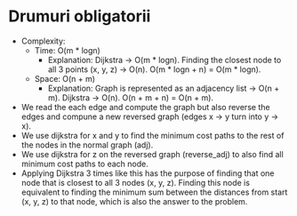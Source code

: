 # Drumuri obligatorii

 - Complexity:
   - Time: O(m * logn)
      - Explanation: Dijkstra -> O(m * logn). Finding the closest node to all 3 points (x, y, z) -> O(n). O(m * logn + n) = O(m * logn).
   - Space: O(n + m)
      - Explanation: Graph is represented as an adjacency list -> O(n + m). Dijkstra -> O(n). O(n + m + n) = O(n + m).
 - We read the each edge and compute the graph but also reverse the edges and compune a new reversed graph (edges x -> y turn into y -> x).
 - We use dijkstra for x and y to find the minimum cost paths to the rest of the nodes in the normal graph (adj).
 - We use dijkstra for z on the reversed graph (reverse_adj) to also find all minimum cost paths to each node.
 - Applying Dijkstra 3 times like this has the purpose of finding that one node that is closest to all 3 nodes (x, y, z). Finding this node is equivalent to finding the minimum sum between the distances from start (x, y, z) to that node, which is also the answer to the problem.
